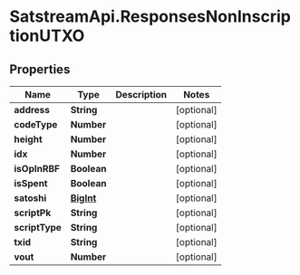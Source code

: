 # SatstreamApi.ResponsesNonInscriptionUTXO

## Properties
Name | Type | Description | Notes
------------ | ------------- | ------------- | -------------
**address** | **String** |  | [optional] 
**codeType** | **Number** |  | [optional] 
**height** | **Number** |  | [optional] 
**idx** | **Number** |  | [optional] 
**isOpInRBF** | **Boolean** |  | [optional] 
**isSpent** | **Boolean** |  | [optional] 
**satoshi** | [**BigInt**](BigInt.md) |  | [optional] 
**scriptPk** | **String** |  | [optional] 
**scriptType** | **String** |  | [optional] 
**txid** | **String** |  | [optional] 
**vout** | **Number** |  | [optional] 
